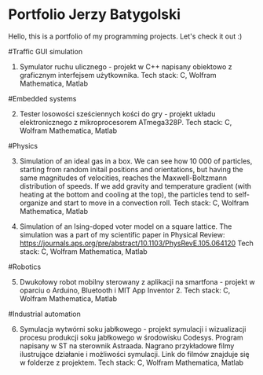# Portfolio Jerzy Batygolski

Hello, this is a portfolio of my programming projects. Let's check it out :)

#Traffic GUI simulation

1. Symulator ruchu ulicznego - projekt w C++ napisany obiektowo z graficznym interfejsem użytkownika.
Tech stack: C, Wolfram Mathematica, Matlab

#Embedded systems

2. Tester losowości sześciennych kości do gry - projekt układu elektronicznego z mikroprocesorem ATmega328P.
Tech stack: C, Wolfram Mathematica, Matlab

#Physics

3. Simulation of an ideal gas in a box. We can see how 10 000 of particles, starting from random initail positions and orientations, but having the same magnitudes of velocities, reaches the Maxwell-Boltzmann distribution of speeds. If we add gravity and temperature gradient (with heating at the bottom and cooling at the top), the particles tend to self-organize and start to move in a convection roll.
Tech stack: C, Wolfram Mathematica, Matlab

4. Simulation of an Ising-doped voter model on a square lattice. The simulation was a part of my scientific paper in Physical Review:
https://journals.aps.org/pre/abstract/10.1103/PhysRevE.105.064120
Tech stack: C, Wolfram Mathematica, Matlab

#Robotics

5. Dwukołowy robot mobilny sterowany z aplikacji na smartfona - projekt w oparciu o Arduino, Bluetooth i MIT App Inventor 2.
Tech stack: C, Wolfram Mathematica, Matlab

#Industrial automation

6. Symulacja wytwórni soku jabłkowego - projekt symulacji i wizualizacji procesu produkcji soku jabłkowego w środowisku Codesys. Program napisany w ST na sterownik Astraada. Nagrano przykładowe filmy ilustrujące działanie i możliwości symulacji. Link do filmów znajduje się w folderze z projektem.
Tech stack: C, Wolfram Mathematica, Matlab








